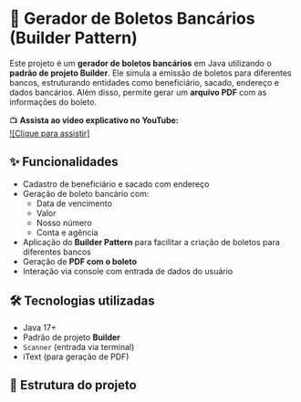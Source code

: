 # 🧾 Gerador de Boletos Bancários (Builder Pattern)

Este projeto é um **gerador de boletos bancários** em Java utilizando o **padrão de projeto Builder**. Ele simula a emissão de boletos para diferentes bancos, estruturando entidades como beneficiário, sacado, endereço e dados bancários. Além disso, permite gerar um **arquivo PDF** com as informações do boleto.

📺 **Assista ao vídeo explicativo no YouTube:**  
[![Clique para assistir]](https://youtu.be/3SSXLWPGwEU?si=DL2e5fR8gs8gRPao)

## ✨ Funcionalidades

- Cadastro de beneficiário e sacado com endereço
- Geração de boleto bancário com:
    - Data de vencimento
    - Valor
    - Nosso número
    - Conta e agência
- Aplicação do **Builder Pattern** para facilitar a criação de boletos para diferentes bancos
- Geração de **PDF com o boleto**
- Interação via console com entrada de dados do usuário

## 🛠️ Tecnologias utilizadas

- Java 17+
- Padrão de projeto **Builder**
- `Scanner` (entrada via terminal)
- iText (para geração de PDF)

## 📂 Estrutura do projeto

